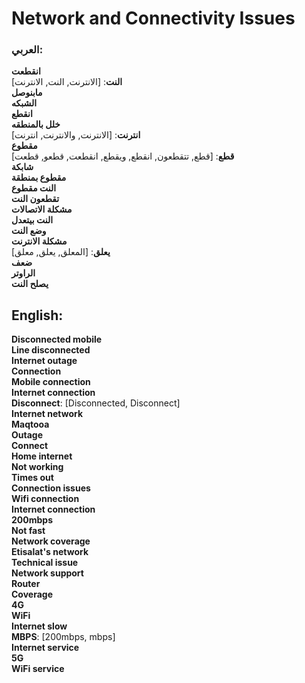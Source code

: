 # **Network and Connectivity Issues**

<div dir="ltl">
  
### **العربي**:
**انقطعت**  
**النت**: [الانترنت, النت, الانترنت]  
**مابنوصل**  
**الشبكه**  
**انقطع**  
**خلل بالمنطقه**  
**انترنت**: [الانترنت, والانترنت, انترنت]  
**مقطوع**  
**قطع**: [قطع, تتقطعون, انقطع, ويقطع, انقطعت, قطعو, قطعت]  
**شابكة**  
**مقطوع بمنطقة**  
**النت مقطوع**  
**تقطعون النت**  
**مشكلة الاتصالات**  
**النت بيتعدل**  
**وضع النت**  
**مشكلة الانترنت**  
**يعلق**: [المعلق, يعلق, معلق]  
**ضعف**  
**الراوتر**  
**يصلح النت**

</div>

## **English**:
 **Disconnected mobile**  
 **Line disconnected**  
 **Internet outage**  
 **Connection**  
 **Mobile connection**  
 **Internet connection**  
 **Disconnect**: [Disconnected, Disconnect]  
 **Internet network**  
 **Maqtooa**  
 **Outage**  
 **Connect**  
 **Home internet**  
 **Not working**  
 **Times out**  
 **Connection issues**  
 **Wifi connection**  
 **Internet connection**  
 **200mbps**  
 **Not fast**  
 **Network coverage**  
 **Etisalat's network**  
 **Technical issue**  
 **Network support**  
 **Router**  
 **Coverage**  
 **4G**  
 **WiFi**  
 **Internet slow**  
 **MBPS**: [200mbps, mbps]  
 **Internet service**  
 **5G**  
 **WiFi service**
